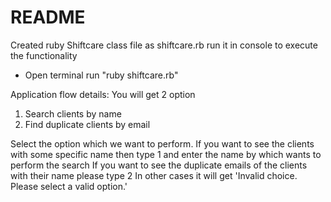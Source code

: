 # README

Created ruby Shiftcare class file as shiftcare.rb run it in console to execute the functionality
- Open terminal run "ruby shiftcare.rb"

Application flow details: You will get 2 option
1. Search clients by name
2. Find duplicate clients by email

Select the option which we want to perform.
If you want to see the clients with some specific name then type 1 and enter the name by which wants to perform the search
If you want to see the duplicate emails of the clients with their name please type 2
In other cases it will get 'Invalid choice. Please select a valid option.'
